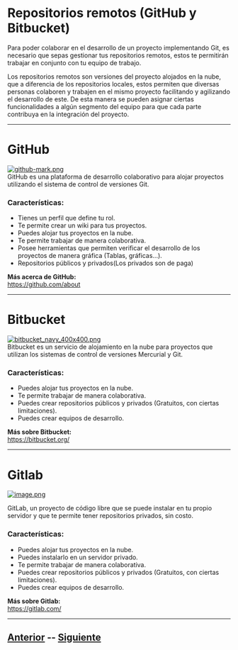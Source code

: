# **Repositorios remotos (GitHub y Bitbucket)**  
Para poder colaborar en el desarrollo de un proyecto implementando Git, es necesario que sepas gestionar tus repositorios remotos, estos te permitirán trabajar en conjunto con tu equipo de trabajo.  

Los repositorios remotos son versiones del proyecto alojados en la nube, que a diferencia de los repositorios locales, estos permiten que diversas personas colaboren y trabajen en el mismo proyecto facilitando y agilizando el desarrollo de este. De esta manera se pueden asignar ciertas funcionalidades a algún segmento del equipo para que cada parte contribuya en la integración del proyecto.  
***
# GitHub  
[![github-mark.png](https://s5.postimg.org/suu4vwwtj/github_mark.png)](https://postimg.org/image/yvrtszjfn/)  
GitHub es una plataforma de desarrollo colaborativo para alojar proyectos utilizando el sistema de control de versiones Git.  
### Características:  
* Tienes un perfil que define tu rol.
* Te permite crear un wiki para tus proyectos.
* Puedes alojar tus proyectos en la nube.
* Te permite trabajar de manera colaborativa.
* Posee herramientas que permiten verificar el desarrollo de los proyectos de manera gráfica (Tablas, gráficas...).  
* Repositorios públicos y privados(Los privados son de paga)

**Más acerca de GitHub:**  
https://github.com/about  
***

# Bitbucket  
[![bitbucket_navy_400x400.png](https://s5.postimg.org/adzq53gvb/bitbucket_navy_400x400.png)](https://postimg.org/image/grot8clr7/)  
Bitbucket es un servicio de alojamiento en la nube para proyectos que utilizan los sistemas de control de versiones Mercurial y Git.  
### Características:  
* Puedes alojar tus proyectos en la nube.
* Te permite trabajar de manera colaborativa.
* Puedes crear repositorios públicos y privados (Gratuitos, con ciertas limitaciones).
* Puedes crear equipos de desarrollo.  

**Más sobre Bitbucket:**  
https://bitbucket.org/
***

# Gitlab 
[![image.png](https://s26.postimg.org/aty0ibo2h/image.png)](https://postimg.org/image/7zuv4vlw5/)

GitLab, un proyecto de código libre que se puede instalar en tu propio servidor y que te permite tener repositorios privados, sin costo.

### Características:
* Puedes alojar tus proyectos en la nube.
* Puedes instalarlo en un servidor privado.
* Te permite trabajar de manera colaborativa.
* Puedes crear repositorios públicos y privados (Gratuitos, con ciertas limitaciones).
* Puedes crear equipos de desarrollo.  

**Más sobre Gitlab:**  
https://gitlab.com/
***
## [Anterior](Page1.md)  --  [Siguiente](Page8.md)
